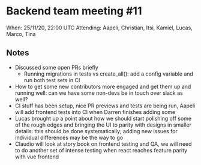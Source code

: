 # Backend team meeting #11

When: 25/11/20, 22:00 UTC
Attending: Aapeli, Christian, Itsi, Kamiel, Lucas, Marco, Tina

## Notes

* Discussed some open PRs briefly
    - Running migrations in tests vs create_all(): add a config variable and run both test sets in CI
* How to get some new contributors more engaged and get them up and running well: can we have some non-devs be in touch over slack as well?
* CI stuff has been setup, nice PR previews and tests are being run, Aapeli will add frontend tests into CI when Darren finishes adding some
* Lucas brought up a point about how we should start polishing off some of the rough edges and bringing the UI to parity with designs in smaller details: this should be done systematically; adding new issues for individual differences may be the way to go
* Claudio will look at story book on frontend testing and QA, we will need to do another set of intense testing when react reaches feature parity with vue frontend
